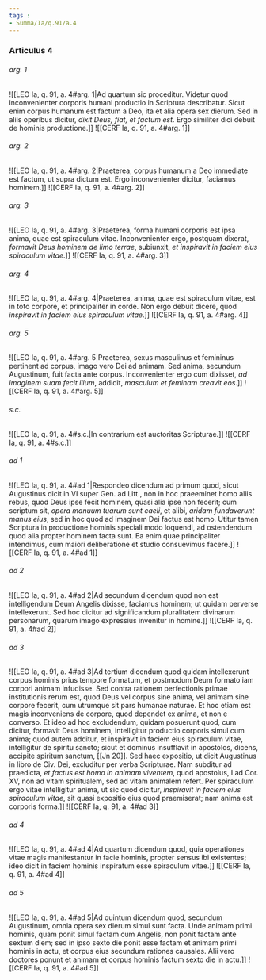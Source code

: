 ```yaml
---
tags : 
- Summa/Ia/q.91/a.4
---
```


### Articulus 4

###### arg. 1
![[LEO Ia, q. 91, a. 4#arg. 1|Ad quartum sic proceditur. Videtur quod inconvenienter corporis humani productio in Scriptura describatur. Sicut enim corpus humanum est factum a Deo, ita et alia opera sex dierum. Sed in aliis operibus dicitur, *dixit Deus, fiat, et factum est*. Ergo similiter dici debuit de hominis productione.]]
![[CERF Ia, q. 91, a. 4#arg. 1]]

###### arg. 2
![[LEO Ia, q. 91, a. 4#arg. 2|Praeterea, corpus humanum a Deo immediate est factum, ut supra dictum est. Ergo inconvenienter dicitur, faciamus hominem.]]
![[CERF Ia, q. 91, a. 4#arg. 2]]

###### arg. 3
![[LEO Ia, q. 91, a. 4#arg. 3|Praeterea, forma humani corporis est ipsa anima, quae est spiraculum vitae. Inconvenienter ergo, postquam dixerat, *formavit Deus hominem de limo terrae*, subiunxit, *et inspiravit in faciem eius spiraculum vitae*.]]
![[CERF Ia, q. 91, a. 4#arg. 3]]

###### arg. 4
![[LEO Ia, q. 91, a. 4#arg. 4|Praeterea, anima, quae est spiraculum vitae, est in toto corpore, et principaliter in corde. Non ergo debuit dicere, quod *inspiravit in faciem eius spiraculum vitae*.]]
![[CERF Ia, q. 91, a. 4#arg. 4]]

###### arg. 5
![[LEO Ia, q. 91, a. 4#arg. 5|Praeterea, sexus masculinus et femininus pertinent ad corpus, imago vero Dei ad animam. Sed anima, secundum Augustinum, fuit facta ante corpus. Inconvenienter ergo cum dixisset, *ad imaginem suam fecit illum*, addidit, *masculum et feminam creavit eos*.]]
![[CERF Ia, q. 91, a. 4#arg. 5]]

###### s.c.
![[LEO Ia, q. 91, a. 4#s.c.|In contrarium est auctoritas Scripturae.]]
![[CERF Ia, q. 91, a. 4#s.c.]]

###### ad 1
![[LEO Ia, q. 91, a. 4#ad 1|Respondeo dicendum ad primum quod, sicut Augustinus dicit in VI super Gen. ad Litt., non in hoc praeeminet homo aliis rebus, quod Deus ipse fecit hominem, quasi alia ipse non fecerit; cum scriptum sit, *opera manuum tuarum sunt caeli*, et alibi, *aridam fundaverunt manus eius*, sed in hoc quod ad imaginem Dei factus est homo. Utitur tamen Scriptura in productione hominis speciali modo loquendi, ad ostendendum quod alia propter hominem facta sunt. Ea enim quae principaliter intendimus, cum maiori deliberatione et studio consuevimus facere.]]
![[CERF Ia, q. 91, a. 4#ad 1]]

###### ad 2
![[LEO Ia, q. 91, a. 4#ad 2|Ad secundum dicendum quod non est intelligendum Deum Angelis dixisse, faciamus hominem; ut quidam perverse intellexerunt. Sed hoc dicitur ad significandum pluralitatem divinarum personarum, quarum imago expressius invenitur in homine.]]
![[CERF Ia, q. 91, a. 4#ad 2]]

###### ad 3
![[LEO Ia, q. 91, a. 4#ad 3|Ad tertium dicendum quod quidam intellexerunt corpus hominis prius tempore formatum, et postmodum Deum formato iam corpori animam infudisse. Sed contra rationem perfectionis primae institutionis rerum est, quod Deus vel corpus sine anima, vel animam sine corpore fecerit, cum utrumque sit pars humanae naturae. Et hoc etiam est magis inconveniens de corpore, quod dependet ex anima, et non e converso. Et ideo ad hoc excludendum, quidam posuerunt quod, cum dicitur, formavit Deus hominem, intelligitur productio corporis simul cum anima; quod autem additur, et inspiravit in faciem eius spiraculum vitae, intelligitur de spiritu sancto; sicut et dominus insufflavit in apostolos, dicens, accipite spiritum sanctum, [[Jn 20]]. Sed haec expositio, ut dicit Augustinus in libro de Civ. Dei, excluditur per verba Scripturae. Nam subditur ad praedicta, *et factus est homo in animam viventem*, quod apostolus, I ad Cor. XV, non ad vitam spiritualem, sed ad vitam animalem refert. Per spiraculum ergo vitae intelligitur anima, ut sic quod dicitur, *inspiravit in faciem eius spiraculum vitae*, sit quasi expositio eius quod praemiserat; nam anima est corporis forma.]]
![[CERF Ia, q. 91, a. 4#ad 3]]

###### ad 4
![[LEO Ia, q. 91, a. 4#ad 4|Ad quartum dicendum quod, quia operationes vitae magis manifestantur in facie hominis, propter sensus ibi existentes; ideo dicit in faciem hominis inspiratum esse spiraculum vitae.]]
![[CERF Ia, q. 91, a. 4#ad 4]]

###### ad 5
![[LEO Ia, q. 91, a. 4#ad 5|Ad quintum dicendum quod, secundum Augustinum, omnia opera sex dierum simul sunt facta. Unde animam primi hominis, quam ponit simul factam cum Angelis, non ponit factam ante sextum diem; sed in ipso sexto die ponit esse factam et animam primi hominis in actu, et corpus eius secundum rationes causales. Alii vero doctores ponunt et animam et corpus hominis factum sexto die in actu.]]
![[CERF Ia, q. 91, a. 4#ad 5]]

